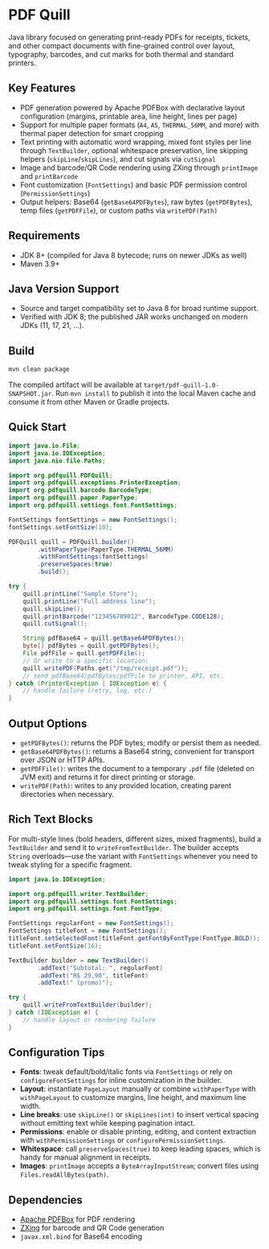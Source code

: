 # PDF Quill

Java library focused on generating print-ready PDFs for receipts, tickets, and other compact documents with fine-grained control over layout, typography, barcodes, and cut marks for both thermal and standard printers.

## Key Features
- PDF generation powered by Apache PDFBox with declarative layout configuration (margins, printable area, line height, lines per page)
- Support for multiple paper formats (`A4`, `A5`, `THERMAL_56MM`, and more) with thermal paper detection for smart cropping
- Text printing with automatic word wrapping, mixed font styles per line through `TextBuilder`, optional whitespace preservation, line skipping helpers (`skipLine`/`skipLines`), and cut signals via `cutSignal`
- Image and barcode/QR Code rendering using ZXing through `printImage` and `printBarcode`
- Font customization (`FontSettings`) and basic PDF permission control (`PermissionSettings`)
- Output helpers: Base64 (`getBase64PDFBytes`), raw bytes (`getPDFBytes`), temp files (`getPDFFile`), or custom paths via `writePDF(Path)`

## Requirements
- JDK 8+ (compiled for Java 8 bytecode; runs on newer JDKs as well)
- Maven 3.9+

## Java Version Support
- Source and target compatibility set to Java 8 for broad runtime support.
- Verified with JDK 8; the published JAR works unchanged on modern JDKs (11, 17, 21, ...).

## Build
```bash
mvn clean package
```
The compiled artifact will be available at `target/pdf-quill-1.0-SNAPSHOT.jar`. Run `mvn install` to publish it into the local Maven cache and consume it from other Maven or Gradle projects.

## Quick Start

```java
import java.io.File;
import java.io.IOException;
import java.nio.file.Paths;

import org.pdfquill.PDFQuill;
import org.pdfquill.exceptions.PrinterException;
import org.pdfquill.barcode.BarcodeType;
import org.pdfquill.paper.PaperType;
import org.pdfquill.settings.font.FontSettings;

FontSettings fontSettings = new FontSettings();
fontSettings.setFontSize(10);

PDFQuill quill = PDFQuill.builder()
        .withPaperType(PaperType.THERMAL_56MM)
        .withFontSettings(fontSettings)
        .preserveSpaces(true)
        .build();

try {
    quill.printLine("Sample Store");
    quill.printLine("Full address line");
    quill.skipLine();
    quill.printBarcode("123456789012", BarcodeType.CODE128);
    quill.cutSignal();

    String pdfBase64 = quill.getBase64PDFBytes();
    byte[] pdfBytes = quill.getPDFBytes();
    File pdfFile = quill.getPDFFile();
    // Or write to a specific location:
    quill.writePDF(Paths.get("/tmp/receipt.pdf"));
    // send pdfBase64/pdfBytes/pdfFile to printer, API, etc.
} catch (PrinterException | IOException e) {
    // handle failure (retry, log, etc.)
}
```

## Output Options
- `getPDFBytes()`: returns the PDF bytes; modify or persist them as needed.
- `getBase64PDFBytes()`: returns a Base64 string, convenient for transport over JSON or HTTP APIs.
- `getPDFFile()`: writes the document to a temporary `.pdf` file (deleted on JVM exit) and returns it for direct printing or storage.
- `writePDF(Path)`: writes to any provided location, creating parent directories when necessary.

## Rich Text Blocks

For multi-style lines (bold headers, different sizes, mixed fragments), build a `TextBuilder` and send it to `writeFromTextBuilder`. The builder accepts `String` overloads—use the variant with `FontSettings` whenever you need to tweak styling for a specific fragment.

```java
import java.io.IOException;

import org.pdfquill.writer.TextBuilder;
import org.pdfquill.settings.font.FontSettings;
import org.pdfquill.settings.font.FontType;

FontSettings regularFont = new FontSettings();
FontSettings titleFont = new FontSettings();
titleFont.setSelectedFont(titleFont.getFontByFontType(FontType.BOLD));
titleFont.setFontSize(16);

TextBuilder builder = new TextBuilder()
        .addText("Subtotal: ", regularFont)
        .addText("R$ 29,90", titleFont)
        .addText(" (promo)");

try {
    quill.writeFromTextBuilder(builder);
} catch (IOException e) {
    // handle layout or rendering failure
}
```

## Configuration Tips
- **Fonts**: tweak default/bold/italic fonts via `FontSettings` or rely on `configureFontSettings` for inline customization in the builder.
- **Layout**: instantiate `PageLayout` manually or combine `withPaperType` with `withPageLayout` to customize margins, line height, and maximum line width.
- **Line breaks**: use `skipLine()` or `skipLines(int)` to insert vertical spacing without emitting text while keeping pagination intact.
- **Permissions**: enable or disable printing, editing, and content extraction with `withPermissionSettings` or `configurePermissionSettings`.
- **Whitespace**: call `preserveSpaces(true)` to keep leading spaces, which is handy for manual alignment in receipts.
- **Images**: `printImage` accepts a `ByteArrayInputStream`; convert files using `Files.readAllBytes(path)`.

## Dependencies
- [Apache PDFBox](https://pdfbox.apache.org/) for PDF rendering
- [ZXing](https://github.com/zxing/zxing) for barcode and QR Code generation
- `javax.xml.bind` for Base64 encoding
